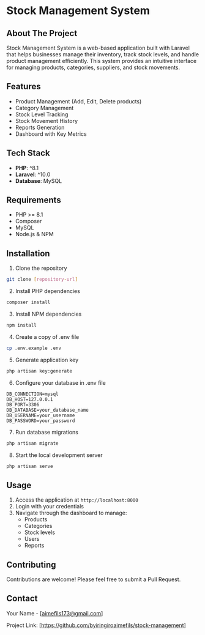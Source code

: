 # Stock Management System

## About The Project

Stock Management System is a web-based application built with Laravel that helps businesses manage their inventory, track stock levels, and handle product management efficiently. This system provides an intuitive interface for managing products, categories, suppliers, and stock movements.

## Features

- Product Management (Add, Edit, Delete products)
- Category Management
- Stock Level Tracking
- Stock Movement History
- Reports Generation
- Dashboard with Key Metrics

## Tech Stack

- **PHP**: ^8.1
- **Laravel**: ^10.0
- **Database**: MySQL


## Requirements

- PHP >= 8.1
- Composer
- MySQL
- Node.js & NPM

## Installation

1. Clone the repository
```bash
git clone [repository-url]
```

2. Install PHP dependencies
```bash
composer install
```

3. Install NPM dependencies
```bash
npm install
```

4. Create a copy of .env file
```bash
cp .env.example .env
```

5. Generate application key
```bash
php artisan key:generate
```

6. Configure your database in .env file
```env
DB_CONNECTION=mysql
DB_HOST=127.0.0.1
DB_PORT=3306
DB_DATABASE=your_database_name
DB_USERNAME=your_username
DB_PASSWORD=your_password
```

7. Run database migrations
```bash
php artisan migrate
```

8. Start the local development server
```bash
php artisan serve
```

## Usage

1. Access the application at `http://localhost:8000`
2. Login with your credentials
3. Navigate through the dashboard to manage:
   - Products
   - Categories
   - Stock levels
   - Users
   - Reports

## Contributing

Contributions are welcome! Please feel free to submit a Pull Request.

<!-- ## License

This project is licensed under the MIT License - see the [LICENSE](LICENSE) file for details. -->

## Contact

Your Name - [aimefils173@gmail.com]

Project Link: [https://github.com/byiringiroaimefils/stock-management]
